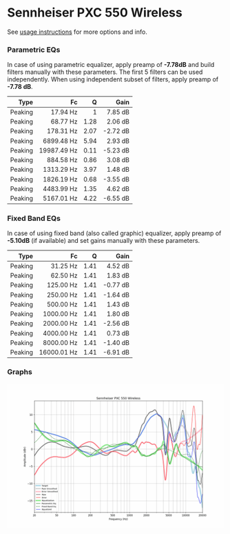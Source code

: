 # Sennheiser PXC 550 Wireless
See [usage instructions](https://github.com/jaakkopasanen/AutoEq#usage) for more options and info.

### Parametric EQs
In case of using parametric equalizer, apply preamp of **-7.78dB** and build filters manually
with these parameters. The first 5 filters can be used independently.
When using independent subset of filters, apply preamp of **-7.78 dB**.

| Type    | Fc          |    Q | Gain     |
|--------:|------------:|-----:|---------:|
| Peaking | 17.94 Hz    | 1    | 7.85 dB  |
| Peaking | 68.77 Hz    | 1.28 | 2.06 dB  |
| Peaking | 178.31 Hz   | 2.07 | -2.72 dB |
| Peaking | 6899.48 Hz  | 5.94 | 2.93 dB  |
| Peaking | 19987.49 Hz | 0.11 | -5.23 dB |
| Peaking | 884.58 Hz   | 0.86 | 3.08 dB  |
| Peaking | 1313.29 Hz  | 3.97 | 1.48 dB  |
| Peaking | 1826.19 Hz  | 0.68 | -3.55 dB |
| Peaking | 4483.99 Hz  | 1.35 | 4.62 dB  |
| Peaking | 5167.01 Hz  | 4.22 | -6.55 dB |

### Fixed Band EQs
In case of using fixed band (also called graphic) equalizer, apply preamp of **-5.10dB**
(if available) and set gains manually with these parameters.

| Type    | Fc          |    Q | Gain     |
|--------:|------------:|-----:|---------:|
| Peaking | 31.25 Hz    | 1.41 | 4.52 dB  |
| Peaking | 62.50 Hz    | 1.41 | 1.83 dB  |
| Peaking | 125.00 Hz   | 1.41 | -0.77 dB |
| Peaking | 250.00 Hz   | 1.41 | -1.64 dB |
| Peaking | 500.00 Hz   | 1.41 | 1.43 dB  |
| Peaking | 1000.00 Hz  | 1.41 | 1.80 dB  |
| Peaking | 2000.00 Hz  | 1.41 | -2.56 dB |
| Peaking | 4000.00 Hz  | 1.41 | 0.73 dB  |
| Peaking | 8000.00 Hz  | 1.41 | -1.40 dB |
| Peaking | 16000.01 Hz | 1.41 | -6.91 dB |

### Graphs
![](./Sennheiser%20PXC%20550%20Wireless.png)